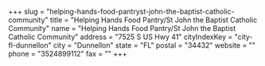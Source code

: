+++
slug = "helping-hands-food-pantryst-john-the-baptist-catholic-community"
title = "Helping Hands Food Pantry/St John the Baptist Catholic Community"
name = "Helping Hands Food Pantry/St John the Baptist Catholic Community"
address = "7525 S US Hwy 41"
cityIndexKey = "city-fl-dunnellon"
city = "Dunnellon"
state = "FL"
postal = "34432"
website = ""
phone = "3524899112"
fax = ""
+++
